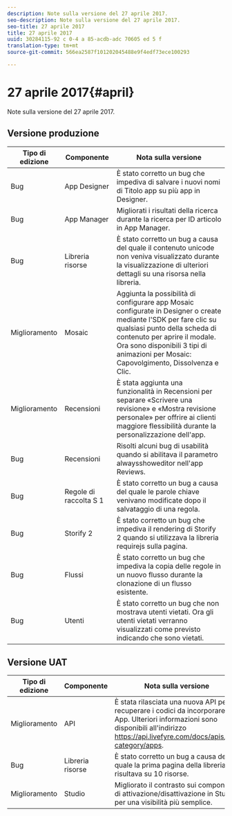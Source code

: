 ```yaml
---
description: Note sulla versione del 27 aprile 2017.
seo-description: Note sulla versione del 27 aprile 2017.
seo-title: 27 aprile 2017
title: 27 aprile 2017
uuid: 30284115-92 c 0-4 a 85-acdb-adc 70605 ed 5 f
translation-type: tm+mt
source-git-commit: 566ea2587f101202045488e9f4edf73ece100293

---
```



# 27 aprile 2017{#april}

Note sulla versione del 27 aprile 2017.

## Versione produzione

| **Tipo di edizione** | **Componente** | **Nota sulla versione** |
|---|---|---|
| Bug | App Designer | È stato corretto un bug che impediva di salvare i nuovi nomi di Titolo app su più app in Designer. |
| Bug | App Manager | Migliorati i risultati della ricerca durante la ricerca per ID articolo in App Manager. |
| Bug | Libreria risorse | È stato corretto un bug a causa del quale il contenuto unicode non veniva visualizzato durante la visualizzazione di ulteriori dettagli su una risorsa nella libreria. |
| Miglioramento | Mosaic | Aggiunta la possibilità di configurare app Mosaic configurate in Designer o create mediante l'SDK per fare clic su qualsiasi punto della scheda di contenuto per aprire il modale. Ora sono disponibili 3 tipi di animazioni per Mosaic: Capovolgimento, Dissolvenza e Clic. |
| Miglioramento | Recensioni | È stata aggiunta una funzionalità in Recensioni per separare «Scrivere una revisione» e «Mostra revisione personale» per offrire ai clienti maggiore flessibilità durante la personalizzazione dell'app. |
| Bug | Recensioni | Risolti alcuni bug di usabilità quando si abilitava il parametro alwaysshoweditor nell'app Reviews. |
| Bug | Regole di raccolta S 1 | È stato corretto un bug a causa del quale le parole chiave venivano modificate dopo il salvataggio di una regola. |
| Bug | Storify 2 | È stato corretto un bug che impediva il rendering di Storify 2 quando si utilizzava la libreria requirejs sulla pagina. |
| Bug | Flussi | È stato corretto un bug che impediva la copia delle regole in un nuovo flusso durante la clonazione di un flusso esistente. |
| Bug | Utenti | È stato corretto un bug che non mostrava utenti vietati. Ora gli utenti vietati verranno visualizzati come previsto indicando che sono vietati. |

## Versione UAT

| **Tipo di edizione** | **Componente** | **Nota sulla versione** |
|---|---|---|
| Miglioramento | API | È stata rilasciata una nuova API per recuperare i codici da incorporare App. Ulteriori informazioni sono disponibili all'indirizzo https://api.livefyre.com/docs/apis/by-category/apps. |
| Bug | Libreria risorse | È stato corretto un bug a causa del quale la prima pagina della libreria risultava su 10 risorse. |
| Miglioramento | Studio | Migliorato il contrasto sui componenti di attivazione/disattivazione in Studio per una visibilità più semplice. |

